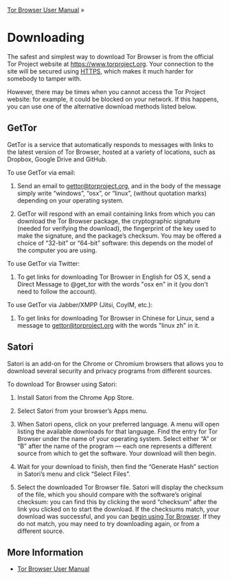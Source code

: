 [Tor Browser User Manual](index.html "Tor Browser User Manual") »

# Downloading

The safest and simplest way to download Tor Browser is from the official Tor
Project website at https://www.torproject.org. Your connection to the site
will be secured using [HTTPS](secure-connections.html "Secure Connections"),
which makes it much harder for somebody to tamper with.

However, there may be times when you cannot access the Tor Project website:
for example, it could be blocked on your network. If this happens, you can use
one of the alternative download methods listed below.

## GetTor

GetTor is a service that automatically responds to messages with links to the
latest version of Tor Browser, hosted at a variety of locations, such as
Dropbox, Google Drive and GitHub.

To use GetTor via email:

  1. Send an email to gettor@torproject.org, and in the body of the message simply write “windows”, “osx”, or “linux”, (without quotation marks) depending on your operating system. 

  2. GetTor will respond with an email containing links from which you can download the Tor Browser package, the cryptographic signature (needed for verifying the download), the fingerprint of the key used to make the signature, and the package’s checksum. You may be offered a choice of “32-bit” or “64-bit” software: this depends on the model of the computer you are using. 

To use GetTor via Twitter:

  1. To get links for downloading Tor Browser in English for OS X, send a Direct Message to @get_tor with the words "osx en" in it (you don't need to follow the account). 

To use GetTor via Jabber/XMPP (Jitsi, CoyIM, etc.):

  1. To get links for downloading Tor Browser in Chinese for Linux, send a message to gettor@torproject.org with the words "linux zh" in it. 

## Satori

Satori is an add-on for the Chrome or Chromium browsers that allows you to
download several security and privacy programs from different sources.

To download Tor Browser using Satori:

  1. Install Satori from the Chrome App Store. 

  2. Select Satori from your browser’s Apps menu. 

  3. When Satori opens, click on your preferred language. A menu will open listing the available downloads for that language. Find the entry for Tor Browser under the name of your operating system. Select either “A” or “B” after the name of the program — each one represents a different source from which to get the software. Your download will then begin. 

  4. Wait for your download to finish, then find the “Generate Hash” section in Satori’s menu and click “Select Files”. 

  5. Select the downloaded Tor Browser file. Satori will display the checksum of the file, which you should compare with the software’s original checksum: you can find this by clicking the word “checksum” after the link you clicked on to start the download. If the checksums match, your download was successful, and you can [begin using Tor Browser](first-time.html "Running Tor Browser for the first time"). If they do not match, you may need to try downloading again, or from a different source. 

## More Information

  * [Tor Browser User Manual](index.html "Tor Browser User Manual")

